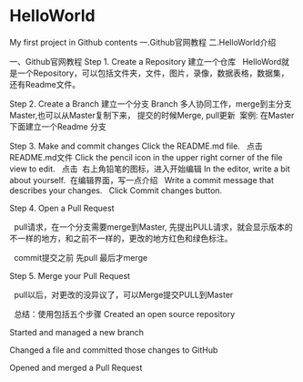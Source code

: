 # HelloWorld
My first project in Github
contents
一.Github官网教程
二.HelloWorld介绍


一、Github官网教程
Step 1. Create a Repository 建立一个仓库
   HelloWord就是一个Repository，可以包括文件夹，文件，图片，录像，数据表格，数据集，还有Readme文件。
   
Step 2. Create a Branch 建立一个分支
  Branch 多人协同工作，merge到主分支Master,也可以从Master复制下来， 提交的时候Merge,  pull更新
  案例: 在Master下面建立一个Readme 分支
  
Step 3. Make and commit changes 
  Click the README.md file.  
  点击README.md文件
  Click the  pencil icon in the upper right corner of the file view to edit.  
  点击  右上角铅笔的图标，进入开始编辑
  In the editor, write a bit about yourself.
  在编辑界面，写一点介绍
   Write a commit message that describes your changes.
   Click Commit changes button.
   
 Step 4. Open a Pull Request
 
   pull请求，在一个分支需要merge到Master, 先提出PULL请求，就会显示版本的不一样的地方，和之前不一样的，更改的地方红色和绿色标注。
   
   commit提交之前 先pull 最后才merge
   


Step 5. Merge your Pull Request

   pull以后，对更改的没异议了，可以Merge提交PULL到Master
   
   
   总结：使用包括五个步骤
   Created an open source repository
   
   Started and managed a new branch
   
   Changed a file and committed those changes to GitHub
   
   Opened and merged a Pull Request
   
   
   
   
   
   
   
   
   
